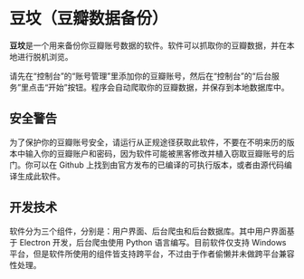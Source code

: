 # 豆坟（豆瓣数据备份）

**豆坟**是一个用来备份你豆瓣账号数据的软件。软件可以抓取你的豆瓣数据，并在本地进行脱机浏览。

请先在“控制台”的“账号管理”里添加你的豆瓣账号，然后在“控制台”的“后台服务”里点击“开始”按钮。程序会自动爬取你的豆瓣数据，并保存到本地数据库中。

## 安全警告

为了保护你的豆瓣账号安全，请运行从正规途径获取此软件，不要在不明来历的版本中输入你的豆瓣账户和密码，因为软件可能被黑客修改并植入窃取豆瓣账号的后门。你可以在 Github 上找到由官方发布的已编译的可执行版本，或者由源代码编译生成此软件。

## 开发技术

软件分为三个组件，分别是：用户界面、后台爬虫和后台数据库。其中用户界面基于 Electron 开发，后台爬虫使用 Python 语言编写。目前软件仅支持 Windows 平台，但是软件所使用的组件皆支持跨平台，不过由于作者偷懒并未做跨平台兼容性处理。